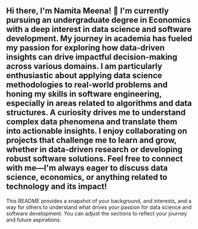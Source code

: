 Hi there, I'm Namita Meena! 👋
I'm currently pursuing an undergraduate degree in Economics with a deep interest in data science and software development. My journey in academia has fueled my passion for exploring how data-driven insights can drive impactful decision-making across various domains. I am particularly enthusiastic about applying data science methodologies to real-world problems and honing my skills in software engineering, especially in areas related to algorithms and data structures.
A curiosity drives me to understand complex data phenomena and translate them into actionable insights. I enjoy collaborating on projects that challenge me to learn and grow, whether in data-driven research or developing robust software solutions. Feel free to connect with me—I'm always eager to discuss data science, economics, or anything related to technology and its impact!
--------------------------------------------------------------------------------------------------------------------------------------------------------------------------------------------------------------------------------------------------------------------------------------------------------------------------------------------------------------------------------------------------------------------------------------------------------------------------------------------------------------------------------------------------------------------------------------------------------------------------------------------------
This README provides a snapshot of your background, and interests, and a way for others to understand what drives your passion for data science and software development. You can adjust the sections to reflect your journey and future aspirations.
